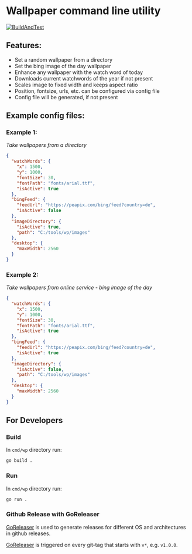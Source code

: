 # Wallpaper command line utility

[![BuildAndTest](https://github.com/PeterIttner/go-wallpaper/actions/workflows/ci.yml/badge.svg)](https://github.com/PeterIttner/go-wallpaper/actions/workflows/ci.yml)

## Features:

- Set a random wallpaper from a directory
- Set the bing image of the day wallpaper
- Enhance any wallpaper with the watch word of today
- Downloads current watchwords of the year if not present
- Scales image to fixed width and keeps aspect ratio
- Position, fontsize, urls, etc. can be configured via config file
- Config file will be generated, if not present 

## Example config files:

### Example 1:
*Take wallpapers from a directory*

```json
{
  "watchWords": {
    "x": 1500,
    "y": 1000,
    "fontSize": 30,
    "fontPath": "fonts/arial.ttf",
    "isActive": true
  },
  "bingFeed": {
    "feedUrl": "https://peapix.com/bing/feed?country=de",
    "isActive": false
  },
  "imageDirectory": {
    "isActive": true,
    "path": "C:/tools/wp/images"
  },
  "desktop": {
    "maxWidth": 2560
  }
}
```

### Example 2:
*Take wallpapers from online service - bing image of the day*

```json
{
  "watchWords": {
    "x": 1500,
    "y": 1000,
    "fontSize": 30,
    "fontPath": "fonts/arial.ttf",
    "isActive": true
  },
  "bingFeed": {
    "feedUrl": "https://peapix.com/bing/feed?country=de",
    "isActive": true
  },
  "imageDirectory": {
    "isActive": false,
    "path": "C:/tools/wp/images"
  },
  "desktop": {
    "maxWidth": 2560
  }
}
```

## For Developers
### Build

In `cmd/wp` directory run:

```bash
go build .
```

### Run

In `cmd/wp` directory run:

```bash
go run .
```

### Github Release with GoReleaser

[GoReleaser](https://goreleaser.com/)  is used to generate releases for different OS and architectures in github releases.

[GoReleaser](https://goreleaser.com/) is triggered on every git-tag that starts with `v*`, e.g. `v1.0.0`.